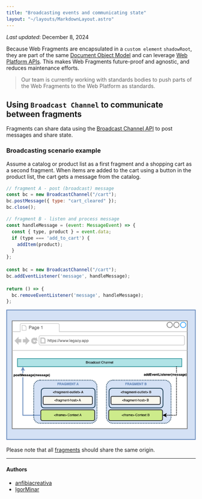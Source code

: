 ```yaml
---
title: "Broadcasting events and communicating state"
layout: "~/layouts/MarkdownLayout.astro"
---
```


_Last updated_: December 8, 2024

Because Web Fragments are encapsulated in a `custom element` `shadowRoot`, they are part of the same [Document Object Model](https://developer.mozilla.org/en-US/docs/Glossary/DOM) and can leverage [Web Platform APIs](https://developer.mozilla.org/en-US/docs/Web/API). This makes Web Fragments future-proof and agnostic, and reduces maintenance efforts.

> Our team is currently working with standards bodies to push parts of the Web Fragments to the Web Platform as standards.

## Using `Broadcast Channel` to communicate between fragments

Fragments can share data using the [Broadcast Channel API](https://developer.mozilla.org/en-US/docs/Web/API/Broadcast_Channel_API) to post messages and share state.

### Broadcasting scenario example

Assume a catalog or product list as a first fragment and a shopping cart as a second fragment. When items are added to the cart using a button in the product list, the cart gets a message from the catalog.

```javascript
// fragment A - post (broadcast) message
const bc = new BroadcastChannel("/cart");
bc.postMessage({ type: "cart_cleared" });
bc.close();
```

```javascript
// fragment B - listen and process message
const handleMessage = (event: MessageEvent) => {
  const { type, product } = event.data;
  if (type === 'add_to_cart') {
    addItem(product);
  }
};

const bc = new BroadcastChannel("/cart");
bc.addEventListener('message', handleMessage);

return () => {
  bc.removeEventListener('message', handleMessage);
};
```

![web fragments middleware](../../assets/images/wf-broadcastchannel.drawio.png)

Please note that all [fragments](./glossary#fragment) should share the same origin.

---

#### Authors

<ul class="authors">
    <li class="author"><a href="https://github.com/anfibiacreativa">anfibiacreativa</a></li>
    <li class="author"><a href="https://github.com/igorminar">IgorMinar</a></li>
</ul>
